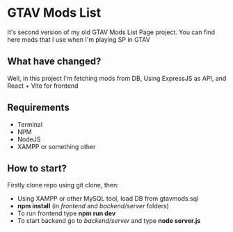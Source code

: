 # GTAV Mods List

It's second version of my old GTAV Mods List Page project. You can find here mods that I use when I'm playing SP in GTAV

## What have changed?

Well, in this project I'm fetching mods from DB, Using ExpressJS as API, and React + Vite for frontend

## Requirements

- Terminal
- NPM
- NodeJS
- XAMPP or something other

## How to start?

Firstly clone repo using git clone, then:

- Using XAMPP or other MySQL tool, load DB from gtavmods.sql
- **npm install** (in _frontend_ and _backend/server_ folders)
- To run frontend type **npm run dev**
- To start backend go to _backend/server_ and type **node server.js**
